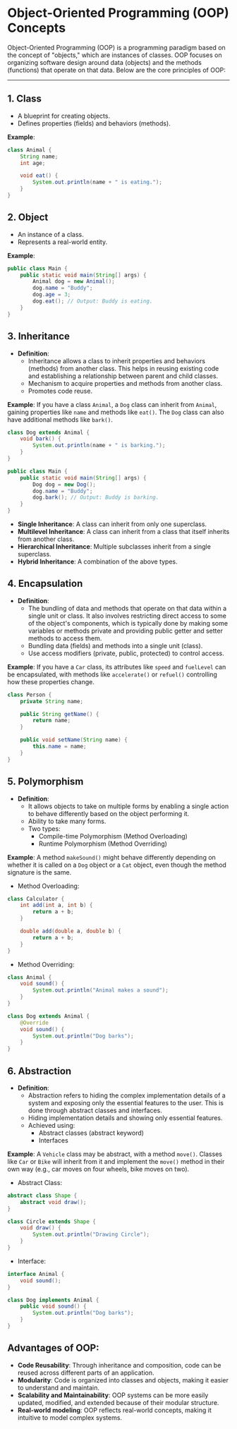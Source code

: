 # Object-Oriented Programming (OOP) Concepts

Object-Oriented Programming (OOP) is a programming paradigm based on the concept of "objects," which are instances of classes. OOP focuses on organizing software design around data (objects) and the methods (functions) that operate on that data. Below are the core principles of OOP:

---

## 1. **Class**
- A blueprint for creating objects.
- Defines properties (fields) and behaviors (methods).

**Example**:
```java
class Animal {
    String name;
    int age;

    void eat() {
        System.out.println(name + " is eating.");
    }
}
```

## 2. Object
- An instance of a class.
- Represents a real-world entity.

**Example**:
```java
public class Main {
    public static void main(String[] args) {
        Animal dog = new Animal();
        dog.name = "Buddy";
        dog.age = 3;
        dog.eat(); // Output: Buddy is eating.
    }
}
```

## 3. Inheritance
- **Definition**: 
  - Inheritance allows a class to inherit properties and behaviors (methods) from another class. This helps in reusing existing code and establishing a relationship between parent and child classes.
  - Mechanism to acquire properties and methods from another class.
  - Promotes code reuse.

**Example**: If you have a class `Animal`, a `Dog` class can inherit from `Animal`, gaining properties like `name` and methods like `eat()`. The `Dog` class can also have additional methods like `bark()`.
```java
class Dog extends Animal {
    void bark() {
        System.out.println(name + " is barking.");
    }
}

public class Main {
    public static void main(String[] args) {
        Dog dog = new Dog();
        dog.name = "Buddy";
        dog.bark(); // Output: Buddy is barking.
    }
}
```
- **Single Inheritance**: A class can inherit from only one superclass.
- **Multilevel Inheritance**: A class can inherit from a class that itself inherits from another class.
- **Hierarchical Inheritance**: Multiple subclasses inherit from a single superclass.
- **Hybrid Inheritance**: A combination of the above types.


## 4. Encapsulation
- **Definition**: 
  - The bundling of data and methods that operate on that data within a single unit or class. It also involves restricting direct access to some of the object's components, which is typically done by making some variables or methods private and providing public getter and setter methods to access them. 
  - Bundling data (fields) and methods into a single unit (class).
  - Use access modifiers (private, public, protected) to control access.

**Example**: If you have a `Car` class, its attributes like `speed` and `fuelLevel` can be encapsulated, with methods like `accelerate()` or `refuel()` controlling how these properties change.
```java
class Person {
    private String name;

    public String getName() {
        return name;
    }

    public void setName(String name) {
        this.name = name;
    }
}
```

## 5. Polymorphism
- **Definition**: 
  - It allows objects to take on multiple forms by enabling a single action to behave differently based on the object performing it.
  - Ability to take many forms.
  - Two types:
    - Compile-time Polymorphism (Method Overloading)
    - Runtime Polymorphism (Method Overriding)

**Example**: A method `makeSound()` might behave differently depending on whether it is called on a `Dog` object or a `Cat` object, even though the method signature is the same.
- Method Overloading:
```java
class Calculator {
    int add(int a, int b) {
        return a + b;
    }

    double add(double a, double b) {
        return a + b;
    }
}
```
- Method Overriding:
```java
class Animal {
    void sound() {
        System.out.println("Animal makes a sound");
    }
}

class Dog extends Animal {
    @Override
    void sound() {
        System.out.println("Dog barks");
    }
}
```

## 6. Abstraction
- **Definition**: 
  - Abstraction refers to hiding the complex implementation details of a system and exposing only the essential features to the user. This is done through abstract classes and interfaces.
  - Hiding implementation details and showing only essential features. 
  - Achieved using:
    - Abstract classes (abstract keyword)
    - Interfaces

**Example**: A `Vehicle` class may be abstract, with a method `move()`. Classes like `Car` or `Bike` will inherit from it and implement the `move()` method in their own way (e.g., car moves on four wheels, bike moves on two).
- Abstract Class:
```java
abstract class Shape {
    abstract void draw();
}

class Circle extends Shape {
    void draw() {
        System.out.println("Drawing Circle");
    }
}
```
- Interface:
```java 
interface Animal {
    void sound();
}

class Dog implements Animal {
    public void sound() {
        System.out.println("Dog barks");
    }
}
```

## Advantages of OOP:
- **Code Reusability**: Through inheritance and composition, code can be reused across different parts of an application.
- **Modularity**: Code is organized into classes and objects, making it easier to understand and maintain.
- **Scalability and Maintainability**: OOP systems can be more easily updated, modified, and extended because of their modular structure.
- **Real-world modeling**: OOP reflects real-world concepts, making it intuitive to model complex systems.
